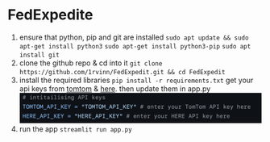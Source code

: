 # FedExpedite
1. ensure that python, pip and git are installed
`sudo apt update && sudo apt-get install python3`
`sudo apt-get install python3-pip`
`sudo apt install git`
2. clone the github repo & cd into it
`git clone https://github.com/1rvinn/FedExpedit.git && cd FedExpedit`
3. install the required libraries
`pip install -r requirements.txt`
get your api keys from [tomtom](https://developer.tomtom.com/ "tomtom") & [here](https://platform.here.com/ "here"). then update them in app.py
![](https://github.com/1rvinn/FedExpedite/blob/main/images/Screenshot%202025-01-09%20at%2023.08.55.png?raw=true)
4. run the app
`streamlit run app.py`
